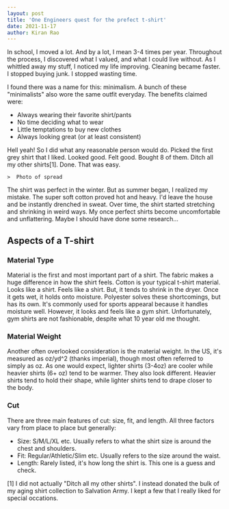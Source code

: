 ```yaml
---
layout: post
title: 'One Engineers quest for the prefect t-shirt'
date: 2021-11-17
author: Kiran Rao
---
```


In school, I moved a lot. And by a lot, I mean 3-4 times per year. Throughout the process, I discovered what I valued, and what I could live without. As I whittled away my stuff, I noticed my life improving. Cleaning became faster. I stopped buying junk. I stopped wasting time.

I found there was a name for this: minimalism. A bunch of these "minimalists" also wore the same outfit everyday. The benefits claimed were:

- Always wearing their favorite shirt/pants
- No time deciding what to wear
- Little temptations to buy new clothes
- Always looking great (or at least consistent)

Hell yeah! So I did what any reasonable person would do. Picked the first grey shirt that I liked. Looked good. Felt good. Bought 8 of them. Ditch all my other shirts[1]. Done. That was easy.

```
>  Photo of spread
```

The shirt was perfect in the winter. But as summer began, I realized my mistake. The super soft cotton proved hot and heavy. I'd leave the house and be instantly drenched in sweat. Over time, the shirt started stretching and shrinking in weird ways. My once perfect shirts become uncomfortable and unflattering. Maybe I should have done some research...

## Aspects of a T-shirt

### Material Type

Material is the first and most important part of a shirt. The fabric makes a huge difference in how the shirt feels. Cotton is your typical t-shirt material. Looks like a shirt. Feels like a shirt. But, it tends to shrink in the dryer. Once it gets wet, it holds onto moisture. Polyester solves these shortcomings, but has its own. It's commonly used for sports appearal because it handles moisture well. However, it looks and feels like a gym shirt. Unfortunately, gym shirts are not fashionable, despite what 10 year old me thought.

### Material Weight

Another often overlooked consideration is the material weight. In the US, it's measured as oz/yd^2 (thanks imperial), though most often referred to simply as oz. As one would expect, lighter shirts (3-4oz) are cooler while heavier shirts (6+ oz) tend to be warmer. They also look different. Heavier shirts tend to hold their shape, while lighter shirts tend to drape closer to the body.

### Cut

There are three main features of cut: size, fit, and length. All three factors vary from place to place but generally:

- Size: S/M/L/XL etc. Usually refers to what the shirt size is around the chest and shoulders.
- Fit: Regular/Athletic/Slim etc. Usually refers to the size around the waist.
- Length: Rarely listed, it's how long the shirt is. This one is a guess and check.

[1] I did not actually "Ditch all my other shirts". I instead donated the bulk of my aging shirt collection to Salvation Army. I kept a few that I really liked for special occations.
